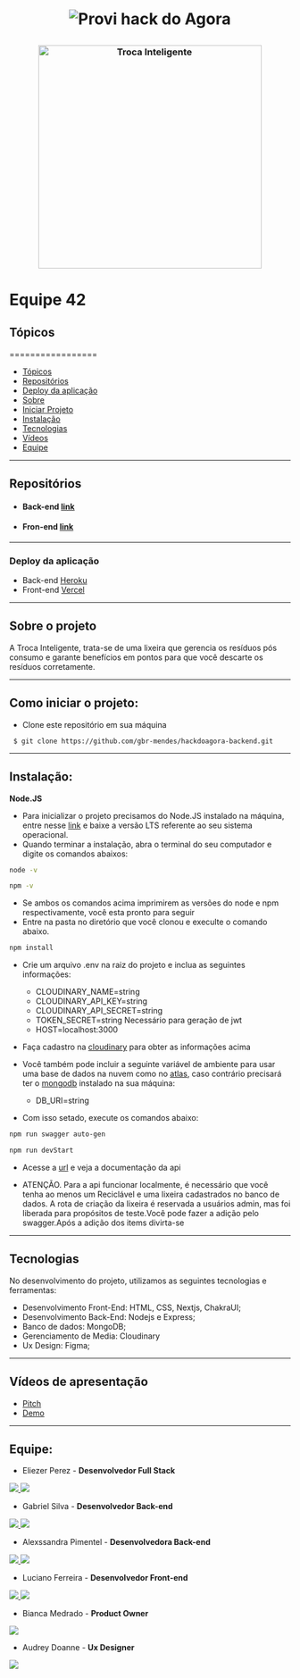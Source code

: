 ## 
<h1 align="center">
  <img alt="Provi hack do Agora" title="#ProviHack" src="https://marketing.provi.com.br/hs-fs/hubfs/provihack%20do%20agora-85.jpg?width=630&upscale=true&name=provihack%20do%20agora-85.jpg" />
</h1>

##

##
<h3 align="center"> 
    <img alt="Troca Inteligente" title="#TrocaInteligente" width="400" src="https://i.imgur.com/SPOsol2.png" />
</h3>

##

<h1>Equipe 42</h1>


## Tópicos
=================

   - [Tópicos](#tópicos)
   - [Repositórios](#repositórios)
   - [Deploy da aplicação](#deploy-da-aplicação)
   - [Sobre](#sobre-o-projeto)
   - [Iniciar Projeto](#como-iniciar-o-projeto)
   - [Instalação](#instalação)
   - [Tecnologias](#tecnologias)
   - [Vídeos](#vídeos-de-apresentação)
   - [Equipe](#equipe)

---

## Repositórios

* #### Back-end  [link](https://github.com/gbr-mendes/hackdoagora-backend)

* #### Fron-end  [link](https://github.com/Ferreira94/troca_inteligente_frontend)

---

### Deploy da aplicação
* Back-end [Heroku](https://hackdoagora-backend.herokuapp.com/)
* Front-end [Vercel](https://troca-inteligente.vercel.app/)

---
## Sobre o projeto

A Troca Inteligente, trata-se de uma lixeira que gerencia os resíduos pós consumo e garante benefícios em pontos para que você descarte os resíduos corretamente.

---

## Como iniciar o projeto:

 * Clone este repositório em sua máquina
```
 $ git clone https://github.com/gbr-mendes/hackdoagora-backend.git
```
---

## Instalação:
 
**Node.JS**
- Para inicializar o projeto precisamos do Node.JS instalado na máquina, entre nesse [link](https://nodejs.org/en/) e baixe a versão LTS referente ao seu sistema operacional.
- Quando terminar a instalação, abra o terminal do seu computador e digite os comandos abaixos:

```bash
node -v
```
```bash
npm -v
```
- Se ambos os comandos acima imprimirem as versões do node e npm respectivamente, você esta pronto para seguir
- Entre na pasta no diretório que você clonou e execulte o comando abaixo.

```bash
npm install
```
- Crie um arquivo .env na raiz do projeto e inclua as seguintes informações:
  
  - CLOUDINARY_NAME=string
  - CLOUDINARY_API_KEY=string
  - CLOUDINARY_API_SECRET=string
  - TOKEN_SECRET=string Necessário para geração de jwt
  - HOST=localhost:3000

- Faça cadastro na [cloudinary](https://cloudinary.com/) para obter as informações acima
- Você também pode incluir a seguinte variável de ambiente para usar uma base de dados na nuvem como no [atlas](https://www.mongodb.com/atlas/database), caso contrário precisará ter o [mongodb](https://www.mongodb.com/pt-br) instalado na sua máquina:
  - DB_URI=string
  
- Com isso setado, execute os comandos abaixo:
```bash
npm run swagger auto-gen
```
```bash
npm run devStart
```
- Acesse a [url](http://localhost:3000) e veja a documentação da api

- ATENÇÃO. Para a api funcionar localmente, é necessário que você tenha ao menos um Reciclável e uma lixeira cadastrados no banco de dados. A rota de criação da lixeira é reservada a usuários admin, mas foi liberada para propósitos de teste.Você pode fazer a adição pelo swagger.Após a adição dos items divirta-se


---

## Tecnologias 

No desenvolvimento do projeto, utilizamos as seguintes tecnologias e ferramentas: 

* Desenvolvimento Front-End: HTML, CSS, Nextjs, ChakraUI;
* Desenvolvimento Back-End: Nodejs e Express;
* Banco de dados: MongoDB;
* Gerenciamento de Media: Cloudinary
* Ux Design: Figma;

---



## Vídeos de apresentação

* [Pitch](https://www.youtube.com/watch?v=eB_1QfH71Tc&feature=youtu.be)
* [Demo](https://www.loom.com/share/5964f7aeb36b4128924347060fff8631)

---


## Equipe:

 * Eliezer Perez - **Desenvolvedor Full Stack**

<a href="https://github.com/eliezerlobaton" target="_blank"><img src="https://img.shields.io/badge/GitHub-100000?style=for-the-badge&logo=github&logoColor=white" target="_blank"> 
<a href="https://www.linkedin.com/in/eliezerprogramadorfullstack/" target="_blank"><img src="https://img.shields.io/badge/-LinkedIn-%230077B5?style=for-the-badge&logo=linkedin&logoColor=white" target="_blank"></a> 

 * Gabriel Silva - **Desenvolvedor Back-end**
  
<a href="https://github.com/gbr-mendes" target="_blank"><img src="https://img.shields.io/badge/GitHub-100000?style=for-the-badge&logo=github&logoColor=white" target="_blank"> 
<a href="https://www.linkedin.com/in/gabriel-mendes-da-silva/" target="_blank"><img src="https://img.shields.io/badge/-LinkedIn-%230077B5?style=for-the-badge&logo=linkedin&logoColor=white" target="_blank"></a> 

 * Alexssandra Pimentel - **Desenvolvedora Back-end**
  
<a href="https://github.com/AlexaPim" target="_blank"><img src="https://img.shields.io/badge/GitHub-100000?style=for-the-badge&logo=github&logoColor=white" target="_blank"> 
<a href="https://www.linkedin.com/in/alexssandra-pimentel/" target="_blank"><img src="https://img.shields.io/badge/-LinkedIn-%230077B5?style=for-the-badge&logo=linkedin&logoColor=white" target="_blank"></a> 

 * Luciano Ferreira - **Desenvolvedor Front-end**

<a href="https://github.com/Ferreira94" target="_blank"><img src="https://img.shields.io/badge/GitHub-100000?style=for-the-badge&logo=github&logoColor=white" target="_blank"> 
<a href="https://www.linkedin.com/in/luciano-ferreira-b302b61a7/" target="_blank"><img src="https://img.shields.io/badge/-LinkedIn-%230077B5?style=for-the-badge&logo=linkedin&logoColor=white" target="_blank"></a> 

 * Bianca Medrado - **Product Owner**

<a href="https://www.linkedin.com/in/biancamedrado" target="_blank"><img src="https://img.shields.io/badge/-LinkedIn-%230077B5?style=for-the-badge&logo=linkedin&logoColor=white" target="_blank"></a> 
 
 * Audrey Doanne - **Ux Designer**

<a href="https://www.linkedin.com/in/audrey-doanne/" target="_blank"><img src="https://img.shields.io/badge/-LinkedIn-%230077B5?style=for-the-badge&logo=linkedin&logoColor=white" target="_blank"></a> 

